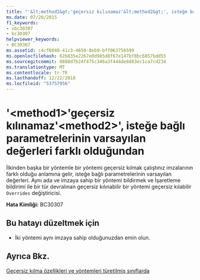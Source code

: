 ```yaml
---
title: "'&lt;method1&gt;'geçersiz kılınamaz'&lt;method2&gt;', isteğe bağlı parametrelerinin varsayılan değerleri farklı olduğundan"
ms.date: 07/20/2015
f1_keywords:
- vbc30307
- bc30307
helpviewer_keywords:
- BC30307
ms.assetid: c4cf6040-41c3-4650-8eb9-bff063756599
ms.openlocfilehash: 62b835e2267e0d985d8f67e147bf8bc6857bdd55
ms.sourcegitcommit: 0888d7b24f475c346a3f444de8d83ec1ca7cd234
ms.translationtype: MT
ms.contentlocale: tr-TR
ms.lasthandoff: 12/22/2018
ms.locfileid: "53757956"
---
```

# <a name="ltmethod1gt-cannot-override-ltmethod2gt-because-they-differ-by-the-default-values-of-optional-parameters"></a>'&lt;method1&gt;'geçersiz kılınamaz'&lt;method2&gt;', isteğe bağlı parametrelerinin varsayılan değerleri farklı olduğundan
İlkinden başka bir yöntemle bir yöntemi geçersiz kılmak çalıştınız imzalarının farklı olduğu anlamına gelir, isteğe bağlı parametrelerinin varsayılan değerleri. Aynı ada ve imzaya sahip bir yöntemi bildirmek ve İşaretleme bildirimi ile bir tür devralınan geçersiz kılınabilir bir yöntemi geçersiz kılabilir `Overrides` değiştiricisi.  
  
 **Hata Kimliği:** BC30307  
  
## <a name="to-correct-this-error"></a>Bu hatayı düzeltmek için  
  
-   İki yöntemi aynı imzaya sahip olduğunuzdan emin olun.  
  
## <a name="see-also"></a>Ayrıca Bkz.  
 [Geçersiz kılma özellikleri ve yöntemleri türetilmiş sınıflarda](~/docs/visual-basic/programming-guide/language-features/objects-and-classes/inheritance-basics.md#overriding-properties-and-methods-in-derived-classes)  
 
